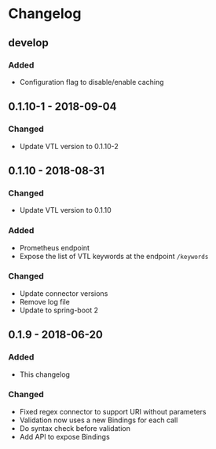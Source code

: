 # Changelog 

## develop

### Added

* Configuration flag to disable/enable caching

## 0.1.10-1 - 2018-09-04

### Changed

* Update VTL version to 0.1.10-2

## 0.1.10 - 2018-08-31

### Changed

* Update VTL version to 0.1.10

### Added

* Prometheus endpoint
* Expose the list of VTL keywords at the endpoint `/keywords`

### Changed

* Update connector versions
* Remove log file
* Update to spring-boot 2

## 0.1.9 - 2018-06-20

### Added

* This changelog

### Changed

* Fixed regex connector to support URI without parameters
* Validation now uses a new Bindings for each call
* Do syntax check before validation
* Add API to expose Bindings
